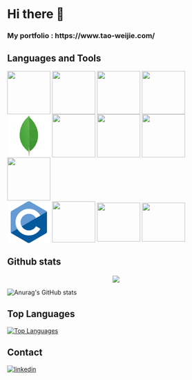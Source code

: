 # Hi there 👋

<h3 style={{display: "inline"}}>My portfolio : https://www.tao-weijie.com/</h3>

## Languages and Tools


<div>
    <div alt="web programming langages">
        <img src="https://github.com/yurijserrano/Github-Profile-Readme-Logos/blob/master/programming%20languages/typescript.svg" width="100" height="100" align="center"/>
        <img src="https://github.com/yurijserrano/Github-Profile-Readme-Logos/blob/master/programming%20languages/javascript.svg" width="100" height="100" align="center"/>
    	<img src="https://github.com/yurijserrano/Github-Profile-Readme-Logos/blob/master/frameworks/react.svg" width="100" height="100" align="center"/>
    	<img src="https://github.com/yurijserrano/Github-Profile-Readme-Logos/blob/master/frameworks/nodejs.svg" width="100" height="100" align="center"/>
    	<img src="https://github.com/devicons/devicon/blob/master/icons/mongodb/mongodb-original.svg" width="100" height="100" align="center"/>
    	<img src="https://github.com/yurijserrano/Github-Profile-Readme-Logos/blob/master/databases/postgresql.svg" width="100" height="100" align="center"/>
    	<img src="https://github.com/yurijserrano/Github-Profile-Readme-Logos/blob/master/others/html.svg" width="100" height="100" align="center"/>
    	<img src="https://github.com/yurijserrano/Github-Profile-Readme-Logos/blob/master/others/css.svg" width="100" height="100" align="center"/>
      <img src="https://raw.githubusercontent.com/yurijserrano/Github-Profile-Readme-Logos/f994c418a134b58c4aec11152f6a4a33fa89da26/cloud/docker.svg" width="100" height="100" align="center"/>
    </div>
    <div alt="Algorithm and Functional programming">
        <img src="https://github.com/devicons/devicon/blob/master/icons/c/c-original.svg" width="100" height="100" align="center"/>
        <img src="https://github.com/isocpp/logos/blob/master/cpp_logo.svg" width="100" height="95" align="center" />
    	  <img src="https://github.com/yurijserrano/Github-Profile-Readme-Logos/blob/master/programming%20languages/bash.svg" width="100" height="90" align="center"/>
        <img src="https://raw.githubusercontent.com/yurijserrano/Github-Profile-Readme-Logos/master/ides/goland.png" width="100" height="90" align="center"/>
    </div>

</div>

## Github stats

<div align="center">
<img src="https://github-readme-stats.vercel.app/api?username=taovc&show_icons=true&count_private=true&theme=aura&include_all_commits=true&card_width=700&custom_title=taovc%27s%20Stats%20%28private%20repositories%20are%20not%20included%29" align="center"/>
</div>

![Anurag's GitHub stats](https://github-readme-stats.vercel.app/api?username=taovc&count_private=true)

## Top Languages
[![Top Languages](https://github-readme-stats.vercel.app/api/top-langs/?username=taovc&langs_count=6&theme=aura_dark&layout=compact)](https://github.com/taovc?tab=repositories)

## Contact

[![linkedin](https://img.shields.io/badge/LinkedIn-blue?style=flat&logo=linkedin&labelColor=blue)](https://www.linkedin.com/in/tao-weijie-880bab1b8/)

